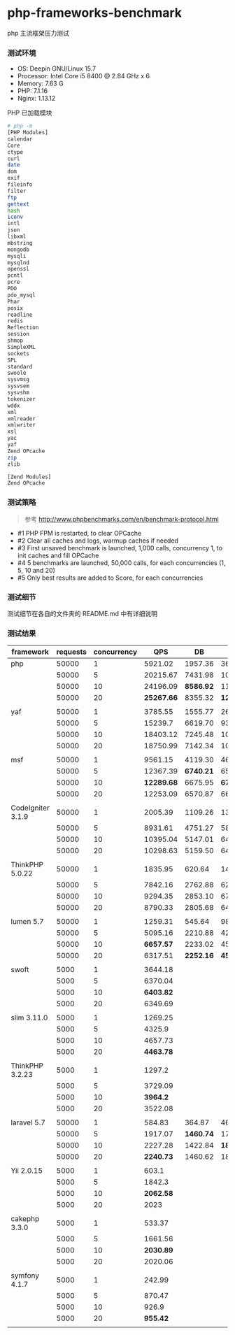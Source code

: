 # php-frameworks-benchmark

php 主流框架压力测试

### 测试环境

- OS: Deepin GNU/Linux 15.7
- Processor: Intel Core i5 8400 @ 2.84 GHz x 6 
- Memory: 7.63 G
- PHP: 7.1.16
- Nginx: 1.13.12

PHP 已加载模块

```bash
# php -m
[PHP Modules]
calendar
Core
ctype
curl
date
dom
exif
fileinfo
filter
ftp
gettext
hash
iconv
intl
json
libxml
mbstring
mongodb
mysqli
mysqlnd
openssl
pcntl
pcre
PDO
pdo_mysql
Phar
posix
readline
redis
Reflection
session
shmop
SimpleXML
sockets
SPL
standard
swoole
sysvmsg
sysvsem
sysvshm
tokenizer
wddx
xml
xmlreader
xmlwriter
xsl
yac
yaf
Zend OPcache
zip
zlib

[Zend Modules]
Zend OPcache
```

### 测试策略

> 参考 http://www.phpbenchmarks.com/en/benchmark-protocol.html

- #1 PHP FPM is restarted, to clear OPCache 
- #2 Clear all caches and logs, warmup caches if needed 
- #3 First unsaved benchmark is launched, 1,000 calls, concurrency 1, to init caches and fill OPCache 
- #4 5 benchmarks are launched, 50,000 calls, for each concurrencies (1, 5, 10 and 20) 
- #5 Only best results are added to Score, for each concurrencies

### 测试细节

测试细节在各自的文件夹的 README.md 中有详细说明

### 测试结果

| framework         | requests | concurrency | QPS          | DB                | Redis             |
| ----------------- | -------- | ----------- | -------      | ----------------- | ----------------- |
| php               | 50000    | 1           | 5921.02      | 1957.36           | 3609.36           |
|                   | 50000    | 5           | 20215.67     | 7431.98           | 10015.64          |
|                   | 50000    | 10          | 24196.09     | **8586.92**       | 11048.46          |
|                   | 50000    | 20          | **25267.66** | 8355.32           | **12246.58**      |
|                   |          |             |              |                   |                   |
| yaf               | 50000    | 1           | 3785.55      | 1555.77           | 2617.86           |
|                   | 50000    | 5           | 15239.7      | 6619.70           | 9324.99           |
|                   | 50000    | 10          | 18403.12     | 7245.48           | 10139.61          |
|                   | 50000    | 20          | 18750.99     | 7142.34           | 10386.87          |
|                   |          |             |              |                   |                   |
| msf               | 50000    | 1           | 9561.15      | 4119.30           | 4673.80           |
|                   | 50000    | 5           | 12367.39     | **6740.21**       | 6587.60           |
|                   | 50000    | 10          | **12289.68** | 6675.95           | **6712.17**       |
|                   | 50000    | 20          | 12253.09     | 6570.87           | 6619.07           |
|                   |          |             |              |                   |                   |
| CodeIgniter 3.1.9 | 50000    | 1           | 2005.39      | 1109.26           | 1392.06           |
|                   | 50000    | 5           | 8931.61      | 4751.27           | 5879.34           |
|                   | 50000    | 10          | 10395.04     | 5147.01           | 6423.77           |
|                   | 50000    | 20          | 10298.63     | 5159.50           | 6419.86           |
|                   |          |             |              |                   |                   |
| ThinkPHP 5.0.22   | 50000    | 1           | 1835.95      | 620.64            | 1440.22           |
|                   | 50000    | 5           | 7842.16      | 2762.88           | 6218.83           |
|                   | 50000    | 10          | 9294.35      | 2853.10           | 6734.60           |
|                   | 50000    | 20          | 8790.33      | 2805.68           | 6484.24           |
|                   |          |             |              |                   |                   |
| lumen 5.7         | 50000    | 1           | 1259.31      | 545.64            | 987.62            |
|                   | 50000    | 5           | 5095.16      | 2210.88           | 4273.42           |
|                   | 50000    | 10          | **6657.57**  | 2233.02           | 4508.09           |
|                   | 50000    | 20          | 6317.51      | **2252.16**       | **4526.78**       |
|                   |          |             |              |                   |                   |
| swoft             | 5000     | 1           | 3644.18      |                   |                   |
|                   | 5000     | 5           | 6370.04      |                   |                   |
|                   | 5000     | 10          | **6403.82**  |                   |                   |
|                   | 5000     | 20          | 6349.69      |                   |                   |
|                   |          |             |              |                   |                   |
| slim 3.11.0       | 5000     | 1           | 1269.25      |                   |                   |
|                   | 5000     | 5           | 4325.9       |                   |                   |
|                   | 5000     | 10          | 4657.73      |                   |                   |
|                   | 5000     | 20          | **4463.78**  |                   |                   |
|                   |          |             |              |                   |                   |
| ThinkPHP 3.2.23   | 5000     | 1           | 1297.2       |                   |                   |
|                   | 5000     | 5           | 3729.09      |                   |                   |
|                   | 5000     | 10          | **3964.2**   |                   |                   |
|                   | 5000     | 20          | 3522.08      |                   |                   |
|                   |          |             |              |                   |                   |
| laravel 5.7       | 50000    | 1           | 584.83       | 364.87            | 468.58            |
|                   | 50000    | 5           | 1917.07      | **1460.74**       | 1749.82           |
|                   | 50000    | 10          | 2227.28      | 1422.84           | **1850.04**       |
|                   | 50000    | 20          | **2240.73**  | 1460.62           | 1810.01           |
|                   |          |             |              |                   |                   |
| Yii 2.0.15        | 5000     | 1           | 603.1        |                   |                   |
|                   | 5000     | 5           | 1842.3       |                   |                   |
|                   | 5000     | 10          | **2062.58**  |                   |                   |
|                   | 5000     | 20          | 2023         |                   |                   |
|                   |          |             |              |                   |                   |
| cakephp 3.3.0     | 5000     | 1           | 533.37       |                   |                   |
|                   | 5000     | 5           | 1661.56      |                   |                   |
|                   | 5000     | 10          | **2030.89**  |                   |                   |
|                   | 5000     | 20          | 2020.06      |                   |                   |
|                   |          |             |              |                   |                   |
| symfony 4.1.7     | 5000     | 1           | 242.99       |                   |                   |
|                   | 5000     | 5           | 870.47       |                   |                   |
|                   | 5000     | 10          | 926.9        |                   |                   |
|                   | 5000     | 20          | **955.42**   |                   |                   |
|                   |          |             |              |                   |                   |
